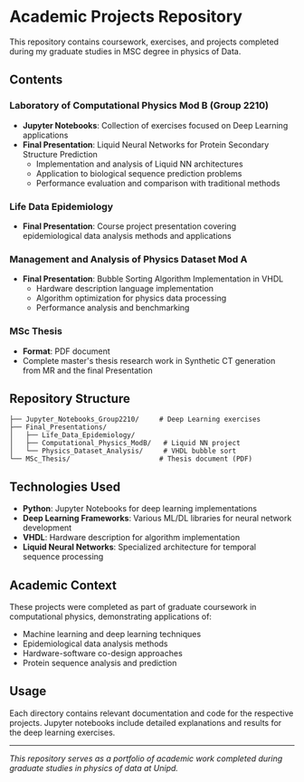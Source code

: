 # Academic Projects Repository

This repository contains coursework, exercises, and projects completed during my graduate studies in MSC degree in physics of Data.

## Contents

### Laboratory of Computational Physics Mod B (Group 2210)
- **Jupyter Notebooks**: Collection of exercises focused on Deep Learning applications
- **Final Presentation**: Liquid Neural Networks for Protein Secondary Structure Prediction
  - Implementation and analysis of Liquid NN architectures
  - Application to biological sequence prediction problems
  - Performance evaluation and comparison with traditional methods

### Life Data Epidemiology
- **Final Presentation**: Course project presentation covering epidemiological data analysis methods and applications

### Management and Analysis of Physics Dataset Mod A  
- **Final Presentation**: Bubble Sorting Algorithm Implementation in VHDL
  - Hardware description language implementation
  - Algorithm optimization for physics data processing
  - Performance analysis and benchmarking

### MSc Thesis
- **Format**: PDF document
- Complete master's thesis research work in Synthetic CT generation from MR and the final Presentation

## Repository Structure

```
├── Jupyter_Notebooks_Group2210/     # Deep Learning exercises
├── Final_Presentations/
│   ├── Life_Data_Epidemiology/
│   ├── Computational_Physics_ModB/   # Liquid NN project
│   └── Physics_Dataset_Analysis/     # VHDL bubble sort
└── MSc_Thesis/                      # Thesis document (PDF)
```

## Technologies Used

- **Python**: Jupyter Notebooks for deep learning implementations
- **Deep Learning Frameworks**: Various ML/DL libraries for neural network development
- **VHDL**: Hardware description for algorithm implementation
- **Liquid Neural Networks**: Specialized architecture for temporal sequence processing

## Academic Context

These projects were completed as part of graduate coursework in computational physics, demonstrating applications of:
- Machine learning and deep learning techniques
- Epidemiological data analysis methods  
- Hardware-software co-design approaches
- Protein sequence analysis and prediction

## Usage

Each directory contains relevant documentation and code for the respective projects. Jupyter notebooks include detailed explanations and results for the deep learning exercises.

---

*This repository serves as a portfolio of academic work completed during graduate studies in physics of data at Unipd.*
